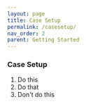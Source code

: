 ```yaml
---
layout: page
title: Case Setup
permalink: /casesetup/
nav_order: 2
parent: Getting Started
---
```


### Case Setup

1. Do this
2. Do that
3. Don't do this